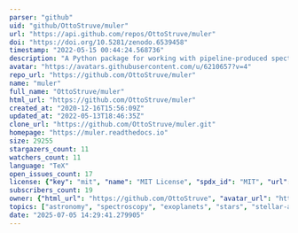 ```yaml
---
parser: "github"
uid: "github/OttoStruve/muler"
url: "https://api.github.com/repos/OttoStruve/muler"
doi: "https://doi.org/10.5281/zenodo.6539458"
timestamp: "2022-05-15 00:44:24.568736"
description: "A Python package for working with pipeline-produced spectra from IGRINS, HPF, and Keck NIRSPEC"
avatar: "https://avatars.githubusercontent.com/u/6210657?v=4"
repo_url: "https://github.com/OttoStruve/muler"
name: "muler"
full_name: "OttoStruve/muler"
html_url: "https://github.com/OttoStruve/muler"
created_at: "2020-12-16T15:56:09Z"
updated_at: "2022-05-13T18:46:35Z"
clone_url: "https://github.com/OttoStruve/muler.git"
homepage: "https://muler.readthedocs.io"
size: 29255
stargazers_count: 11
watchers_count: 11
language: "TeX"
open_issues_count: 17
license: {"key": "mit", "name": "MIT License", "spdx_id": "MIT", "url": "https://api.github.com/licenses/mit", "node_id": "MDc6TGljZW5zZTEz"}
subscribers_count: 19
owner: {"html_url": "https://github.com/OttoStruve", "avatar_url": "https://avatars.githubusercontent.com/u/6210657?v=4", "login": "OttoStruve", "type": "Organization"}
topics: ["astronomy", "spectroscopy", "exoplanets", "stars", "stellar-atmospheres", "data-analysis", "astronomical-algorithms", "infrared", "echelle", "python", "data-science"]
date: "2025-07-05 14:29:41.279905"
---
```

